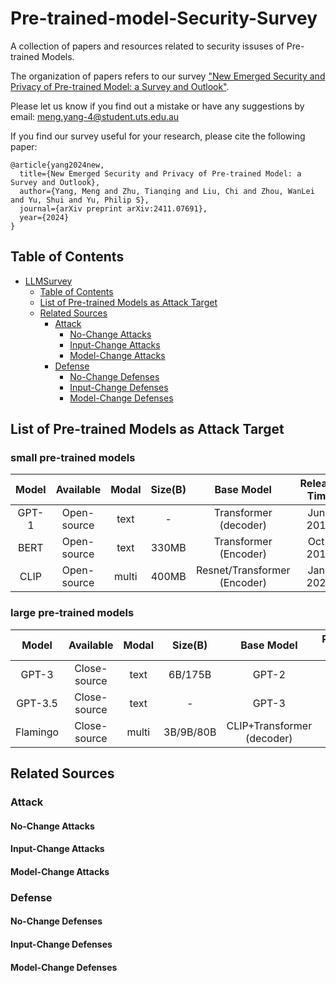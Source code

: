 # Pre-trained-model-Security-Survey

A collection of papers and resources related to security issuses of Pre-trained Models.

The organization of papers refers to our survey ["New Emerged Security and Privacy of Pre-trained Model: a Survey and Outlook"](https://arxiv.org/abs/2411.07691).

Please let us know if you find out a mistake or have any suggestions by email: meng.yang-4@student.uts.edu.au

If you find our survey useful for your research, please cite the following paper:

```
@article{yang2024new,
  title={New Emerged Security and Privacy of Pre-trained Model: a Survey and Outlook},
  author={Yang, Meng and Zhu, Tianqing and Liu, Chi and Zhou, WanLei and Yu, Shui and Yu, Philip S},
  journal={arXiv preprint arXiv:2411.07691},
  year={2024}
}
```


## Table of Contents

- [LLMSurvey](#Pre-trained-model-Security-Survey)
  - [Table of Contents](#table-of-contents)
  - [List of Pre-trained Models as Attack Target](List-of-Pre-trained-Models-as-Attack-Target)
  - [Related Sources](#related-sources)
    - [Attack](#attack)
      - [No-Change Attacks](#No-Change-Attacks)
      - [Input-Change Attacks](#Input-Change-Attacks)
      - [Model-Change Attacks](#Model-Change-Attacks)
    - [Defense](#defense)
      - [No-Change Defenses](#No-Change-Defenses)
      - [Input-Change Defenses](#Input-Change-Defenses)
      - [Model-Change Defenses](#Model-Change-Defenses)

## List of Pre-trained Models as Attack Target

### small pre-trained models
<table class="tg">
<thead>
  <tr>
    <th class="tg-0lax" align="center" rowspan="2">Model</th>
    <th class="tg-baqh" align="center" rowspan="2">Available</th>
    <th class="tg-0lax" align="center" rowspan="2">Modal</th>
    <th class="tg-baqh" align="center" rowspan="2">Size(B)</th>
    <th class="tg-0lax" align="center" rowspan="2">Base Model</th>
    <th class="tg-baqh" align="center" rowspan="2">Release Time</th>
  </tr>
  <tr>
  </tr>
  </thead>
  <tbody>
  <tr>
    <td class="tg-0lax" align="center">GPT-1</td>
    <td class="tg-baqh" align="center">Open-source</td>
    <td class="tg-0lax" align="center">text</td>
    <td class="tg-baqh" align="center">-</td>
    <td class="tg-0lax" align="center">Transformer (decoder)</td>
    <td class="tg-baqh" align="center">Jun-2018</td>
  </tr>
  <tr>
    <td class="tg-0lax" align="center">BERT</td>
    <td class="tg-baqh" align="center">Open-source</td>
    <td class="tg-0lax" align="center">text</td>
    <td class="tg-baqh" align="center">330MB</td>
    <td class="tg-0lax" align="center">Transformer (Encoder)</td>
    <td class="tg-baqh" align="center">Oct-2018</td>
  </tr>
  <tr>
    <td class="tg-0lax" align="center">CLIP</td>
    <td class="tg-baqh" align="center">Open-source</td>
    <td class="tg-0lax" align="center">multi</td>
    <td class="tg-baqh" align="center">400MB</td>
    <td class="tg-0lax" align="center">Resnet/Transformer (Encoder)</td>
    <td class="tg-baqh" align="center">Jan-2021</td>
  </tr>
  </tbody>
</table>


### large pre-trained models
<table class="tg">
<thead>
  <tr>
    <th class="tg-0lax" align="center" rowspan="2">Model</th>
    <th class="tg-baqh" align="center" rowspan="2">Available</th>
    <th class="tg-0lax" align="center" rowspan="2">Modal</th>
    <th class="tg-baqh" align="center" rowspan="2">Size(B)</th>
    <th class="tg-0lax" align="center" rowspan="2">Base Model</th>
    <th class="tg-baqh" align="center" rowspan="2">Release Time</th>
  </tr>
  <tr>
  </tr>
  </thead>
  <tbody>
   <tr>
    <td class="tg-0lax" align="center">GPT-3</td>
    <td class="tg-baqh" align="center">Close-source</td>
    <td class="tg-0lax" align="center">text</td>
    <td class="tg-baqh" align="center">6B/175B</td>
    <td class="tg-0lax" align="center">GPT-2</td>
    <td class="tg-baqh" align="center">May-2020</td>
  </tr>
  <tr>
    <td class="tg-0lax" align="center">GPT-3.5</td>
    <td class="tg-baqh" align="center">Close-source</td>
    <td class="tg-0lax" align="center">text</td>
    <td class="tg-baqh" align="center">-</td>
    <td class="tg-0lax" align="center">GPT-3</td>
    <td class="tg-baqh" align="center">Mar-2022</td>
  </tr>
  <tr>
    <td class="tg-0lax" align="center">Flamingo</td>
    <td class="tg-baqh" align="center">Close-source</td>
    <td class="tg-0lax" align="center">multi</td>
    <td class="tg-baqh" align="center">3B/9B/80B</td>
    <td class="tg-0lax" align="center">CLIP+Transformer (decoder)</td>
    <td class="tg-baqh" align="center">Apr-2022</td>
  </tr>
  </tbody>
</table>

## Related Sources

### Attack
#### No-Change Attacks

#### Input-Change Attacks

#### Model-Change Attacks


### Defense
#### No-Change Defenses

#### Input-Change Defenses

#### Model-Change Defenses


